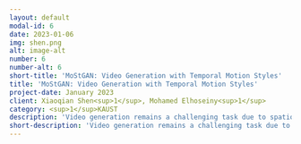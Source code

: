 ```yaml
---
layout: default
modal-id: 6
date: 2023-01-06
img: shen.png
alt: image-alt
number: 6
number-alt: 6 
short-title: 'MoStGAN: Video Generation with Temporal Motion Styles'
title: 'MoStGAN: Video Generation with Temporal Motion Styles'
project-date: January 2023
client: Xiaoqian Shen<sup>1</sup>, Mohamed Elhoseiny<sup>1</sup>
category: <sup>1</sup>KAUST
description: 'Video generation remains a challenging task due to spatiotemporal complexity and the requirement of synthesizing diverse motions with temporal consistency. Previous works attempt to generate videos in arbitrary lengths either in an autoregressive manner or regarding time as a continuous signal. However, they struggle to synthesize detailed and diverse motions with temporal coherence and tend to generate repetitive scenes after a few time steps. In this work, we argue that a single time-agnostic latent vector of style-based generator is insufficient to model various and temporally-consistent motions. Hence, we introduce additional time-dependent motion styles to model diverse motion patterns. In addition, a Motion Style Attention modulation mechanism, dubbed as MoStAtt, is proposed to augment frames with vivid dynamics for each specific scale (i.e., layer), which assigns attention score for each motion style w.r.t deconvolution filter weights in the target synthesis layer and softly attends different motion styles for weight modulation. Experimental results show our model achieves state-of-the-art performance on four unconditional $256^2$ video synthesis benchmarks trained with only 3 frames per clip and produces better qualitative results with respect to dynamic motions.'
short-description: 'Video generation remains a challenging task due to spatiotemporal complexity and the requirement of synthesizing diverse motions with temporal consistency'
---
```

